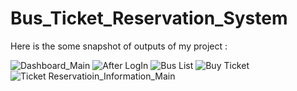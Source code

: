 ﻿# Bus_Ticket_Reservation_System
Here is the some snapshot of outputs of my project :

![Dashboard_Main](https://github.com/AvisheikhKundu/Bus_Ticket_Reservation_System/assets/99108598/0036b2de-04fb-45a7-b4b8-3f9cbdb11f50)
![After LogIn](https://github.com/AvisheikhKundu/Bus_Ticket_Reservation_System/assets/99108598/41ee347a-cc55-4bcc-81d8-2f78c52bac90)
![Bus List](https://github.com/AvisheikhKundu/Bus_Ticket_Reservation_System/assets/99108598/22c389d6-0ae4-4877-a0df-89e0f8881336)
![Buy Ticket](https://github.com/AvisheikhKundu/Bus_Ticket_Reservation_System/assets/99108598/fd5b1d9c-6f57-4c80-8086-e83ee3a59d9e)
![Ticket   Reservatioin_Information_Main](https://github.com/AvisheikhKundu/Bus_Ticket_Reservation_System/assets/99108598/97455762-5e9b-4f83-be67-23adcc62a3d8)
